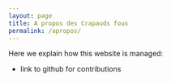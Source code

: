 ```yaml
---
layout: page
title: A propos des Crapauds fous
permalink: /apropos/
---
```


Here we explain how this website is managed:

- link to github for contributions
